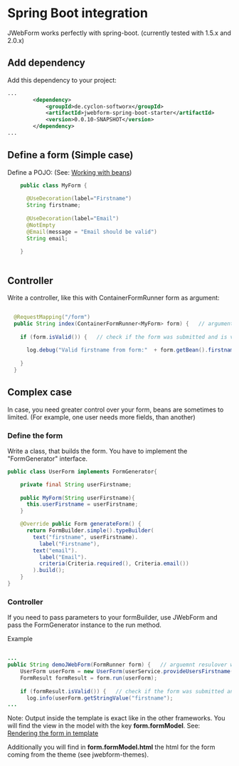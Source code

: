 # Spring Boot integration

JWebForm works perfectly with spring-boot. (currently tested with 1.5.x and 2.0.x)

## Add dependency

Add this dependency to your project:

```xml
...
        <dependency>
            <groupId>de.cyclon-softworx</groupId>
            <artifactId>jwebform-spring-boot-starter</artifactId>
            <version>0.0.10-SNAPSHOT</version>
        </dependency>
...
```

## Define a form (Simple case)


Define a POJO:
(See: [Working with beans](beans.md))

```Java
    public class MyForm {
  
      @UseDecoration(label="Firstname")
      String firstname;
      
      @UseDecoration(label="Email")
      @NotEmpty
      @Email(message = "Email should be valid")
      String email;
            
    }
    
```



## Controller

Write a controller, like this with ContainerFormRunner<Myform> form as argument: 

```Java

  @RequestMapping("/form")
  public String index(ContainerFormRunner<MyForm> form) {   // argument resolver will fill request-vars
  
    if (form.isValid()) {   // check if the form was submitted and is valid
      
      log.debug("Valid firstname from form:"  + form.getBean().firstname);   
      
    }
  }

```



## Complex case

In case, you need greater control over your form, beans are sometimes to limited. 
(For example, one user needs more fields, than another)

### Define the form

Write a class, that builds the form. You have to implement the "FormGenerator" interface.
```Java
public class UserForm implements FormGenerator{ 

    private final String userFirstname;
    
    public MyForm(String userFirstname){
      this.userFirstname = userFirstname;
    }

    @Override public Form generateForm() {
      return FormBuilder.simple().typeBuilder(
        text("firstname", userFirstname).
          label("Firstname"), 
        text("email").
          label("Email").
          criteria(Criteria.required(), Criteria.email())
        ).build();
    }
}    
```

### Controller 

If you need to pass parameters to your formBuilder, use JWebForm and pass the FormGenerator instance to the run method.

Example

```Java

...
public String demoJWebForm(FormRunner form) {   // arguemnt resulover will fill request-vars
    UserForm userForm = new UserForm(userService.provideUsersFirstname());
    FormResult formResult = form.run(userForm);   
    
    if (formResult.isValid()) {   // check if the form was submitted and is valid
      log.info(userForm.getStringValue("firstname");  
...
```


Note: Output inside the template is exact like in the other frameworks. 
You will find the view in the model with the key __form.formModel__. See: [Rendering the form in template](template.md)

Additionally you will find in __form.formModel.html__ the html for the form coming from the theme (see jwebform-themes).
